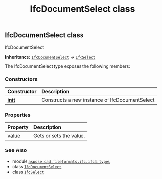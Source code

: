 ﻿---
title: IfcDocumentSelect class
second_title: Aspose.CAD for Python via .NET API References
description: 
type: docs
weight: 400
url: /python-net/aspose.cad.fileformats.ifc.ifc4.types/ifcdocumentselect/
is_root: false
---

## IfcDocumentSelect class

IfcDocumentSelect



**Inheritance:** [`IfcDocumentSelect`](/cad/python-net/aspose.cad.fileformats.ifc.ifc4.types/ifcdocumentselect) → 
[`IfcSelect`](/cad/python-net/aspose.cad.fileformats.ifc/ifcselect)



The IfcDocumentSelect type exposes the following members:

### Constructors
| Constructor | Description |
| :- | :- |
| [__init__](/cad/python-net/aspose.cad.fileformats.ifc.ifc4.types/ifcdocumentselect/__init__/#) | Constructs a new instance of IfcDocumentSelect |


### Properties
| Property | Description |
| :- | :- |
| [value](/cad/python-net/aspose.cad.fileformats.ifc.ifc4.types/ifcdocumentselect/value) | Gets or sets the value. |



### See Also
* module [`aspose.cad.fileformats.ifc.ifc4.types`](..)
* class [`IfcDocumentSelect`](/cad/python-net/aspose.cad.fileformats.ifc.ifc4.types/ifcdocumentselect)
* class [`IfcSelect`](/cad/python-net/aspose.cad.fileformats.ifc/ifcselect)
